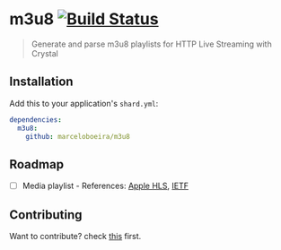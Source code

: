# m3u8 [![Build Status](https://travis-ci.org/marceloboeira/m3u8.cr.svg?branch=master)](https://travis-ci.org/marceloboeira/m3u8.cr)
> Generate and parse m3u8 playlists for HTTP Live Streaming with Crystal

## Installation

Add this to your application's `shard.yml`:

```yaml
dependencies:
  m3u8:
    github: marceloboeira/m3u8
```
## Roadmap

- [ ] Media playlist - References: [Apple HLS](https://developer.apple.com/library/ios/documentation/NetworkingInternet/Conceptual/StreamingMediaGuide/HTTPStreamingArchitecture/HTTPStreamingArchitecture.html#//apple_ref/doc/uid/TP40008332-CH101-SW10), [IETF](https://tools.ietf.org/html/draft-pantos-http-live-streaming-18#section-8.1)

## Contributing

Want to contribute? check [this](CONTRIBUTE.md) first.
